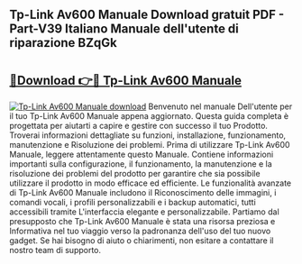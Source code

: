 ## Tp-Link Av600 Manuale Download gratuit PDF - Part-V39 Italiano Manuale dell'utente di riparazione BZqGk

# <h2><a href="http://dfesc8p.blite.top/?on=Tp-Link+Av600+Manuale">🔗Download 👉🔴 Tp-Link Av600 Manuale</a></h2>

[![Tp-Link Av600 Manuale download](https://i.imgur.com/lujVjoI.png)](http://dfesc8p.blite.top/?on=Tp-Link+Av600+Manuale)
Benvenuto nel manuale Dell'utente per il tuo Tp-Link Av600 Manuale appena aggiornato. Questa guida completa è progettata per aiutarti a capire e gestire con successo il tuo Prodotto. Troverai informazioni dettagliate su funzioni, installazione, funzionamento, manutenzione e Risoluzione dei problemi. Prima di utilizzare Tp-Link Av600 Manuale, leggere attentamente questo Manuale. Contiene informazioni importanti sulla configurazione, il funzionamento, la manutenzione e la risoluzione dei problemi del prodotto per garantire che sia possibile utilizzare il prodotto in modo efficace ed efficiente. Le funzionalità avanzate di Tp-Link Av600 Manuale includono il Riconoscimento delle immagini, i comandi vocali, i profili personalizzabili e i backup automatici, tutti accessibili tramite L'interfaccia elegante e personalizzabile. Partiamo dal presupposto che Tp-Link Av600 Manuale è stata una risorsa preziosa e Informativa nel tuo viaggio verso la padronanza dell'uso del tuo nuovo gadget. Se hai bisogno di aiuto o chiarimenti, non esitare a contattare il nostro team di supporto.
